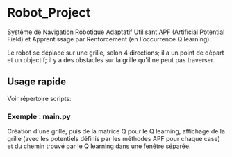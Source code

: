 # Robot_Project
Système de Navigation Robotique Adaptatif Utilisant APF (Artificial Potential Field) et Apprentissage par Renforcement (en l'occurrence Q learning).


Le robot se déplace sur une grille, selon 4 directions; il a un point de départ et un objectif; il y a des obstacles sur la grille qu'il ne peut pas traverser.


## Usage rapide

Voir répertoire scripts:

### Exemple : main.py
Création d'une grille, puis de la matrice Q pour le Q learning, affichage de la grille (avec les potentiels définis par les méthodes APF pour chaque case) et du chemin trouvé par le Q learning dans une fenêtre séparée.
